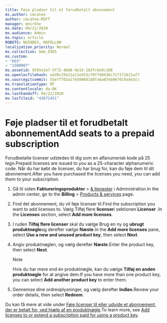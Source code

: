 ```yaml
---
title: Føje pladser til et forudbetalt abonnement
ms.author: cmcatee
author: cmcatee-MSFT
manager: mnirkhe
ms.date: 04/21/2020
ms.audience: Admin
ms.topic: article
ROBOTS: NOINDEX, NOFOLLOW
localization_priority: Normal
ms.collection: Adm_O365
ms.custom:
- "663"
- "1500007"
ms.assetid: 9595e2e7-5f72-4b08-9e16-183fc6e9c108
ms.openlocfilehash: e2d9c25b12a11e933cf0ff40436c717172621af7
ms.sourcegitcommit: 55eff703a17e500681d8fa6a87eb067019ade3cc
ms.translationtype: MT
ms.contentlocale: da-DK
ms.lasthandoff: 04/22/2020
ms.locfileid: "43671451"
---
```

# <a name="add-seats-to-a-prepaid-subscription"></a><span data-ttu-id="6466d-102">Føje pladser til et forudbetalt abonnement</span><span class="sxs-lookup"><span data-stu-id="6466d-102">Add seats to a prepaid subscription</span></span>

<span data-ttu-id="6466d-103">Forudbetalte licenser udstedes til dig som en alfanumerisk kode på 25 tegn.</span><span class="sxs-lookup"><span data-stu-id="6466d-103">Prepaid licenses are issued to you as a 25-character alphanumeric code.</span></span> <span data-ttu-id="6466d-104">Når du har købt de licenser, du har brug for, kan du føje dem til dit abonnement.</span><span class="sxs-lookup"><span data-stu-id="6466d-104">After you have purchased the licenses you need, you can add them to your subscription.</span></span> 

1. <span data-ttu-id="6466d-105">Gå til siden **Faktureringsprodukter** > [& tjenester](https://go.microsoft.com/fwlink/p/?linkid=842054) i Administration.</span><span class="sxs-lookup"><span data-stu-id="6466d-105">In the admin center, go to the **Billing** > [Products & services](https://go.microsoft.com/fwlink/p/?linkid=842054) page.</span></span>

2. <span data-ttu-id="6466d-106">Find det abonnement, du vil føje licenser til.</span><span class="sxs-lookup"><span data-stu-id="6466d-106">Find the subscription you want to add licenses to.</span></span> <span data-ttu-id="6466d-107">Vælg Tilføj flere **licenser**i sektionen **Licenser** .</span><span class="sxs-lookup"><span data-stu-id="6466d-107">In the **Licenses** section, select **Add more licenses**.</span></span>

3. <span data-ttu-id="6466d-108">I ruden **Tilføj flere licenser** skal du vælge Brug en ny og **ubrugt produktnøgle**og derefter vælge **Næste**.</span><span class="sxs-lookup"><span data-stu-id="6466d-108">In the **Add more licenses** pane, select **Use a new and unused product key**, then select **Next**.</span></span>

4. <span data-ttu-id="6466d-109">Angiv produktnøglen, og vælg derefter **Næste**.</span><span class="sxs-lookup"><span data-stu-id="6466d-109">Enter the product key, then select **Next**.</span></span>

    > [!NOTE]
    > <span data-ttu-id="6466d-110">Hvis du har mere end én produktnøgle, kan du vælge **Tilføj en anden produktnøgle** for at angive dem.</span><span class="sxs-lookup"><span data-stu-id="6466d-110">If you have more than one product key, you can select **Add another product key** to enter them.</span></span>

5. <span data-ttu-id="6466d-111">Gennemse dine ordreoplysninger, og vælg derefter **Indløs**.</span><span class="sxs-lookup"><span data-stu-id="6466d-111">Review your order details, then select **Redeem**.</span></span>

<span data-ttu-id="6466d-112">Du kan få mere at vide under [Føje licenser til eller udvide et abonnement, der er betalt for, ved hjælp af en produktnøgle](https://docs.microsoft.com/office365/admin/misc/add-licenses-using-product-key).</span><span class="sxs-lookup"><span data-stu-id="6466d-112">To learn more, see [Add licenses to or extend a subscription paid for using a product key](https://docs.microsoft.com/office365/admin/misc/add-licenses-using-product-key).</span></span>